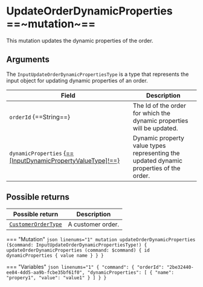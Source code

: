 # UpdateOrderDynamicProperties ==~mutation~==

This mutation updates the dynamic properties of the order.

## Arguments

The `InputUpdateOrderDynamicPropertiesType` is a type that represents the input object for updating dynamic properties of an order. 

| Field                                                                                                                   | Description                                                                            |
|-------------------------------------------------------------------------------------------------------------------------|----------------------------------------------------------------------------------------|
| `orderId` {==String==}                                                                                                  | The Id of the order for which the dynamic properties will be updated.                  |
| `dynamicProperties` [{==[InputDynamicPropertyValueType]!==}](../../Profile/Objects/InputDynamicPropertyValueType.md)    | Dynamic property value types representing the updated dynamic properties of the order. |

## Possible returns

| Possible return                                                       | Description          	|
|-----------------------------------------------------------------------|---------------------	|
| [`CustomerOrderType`](../objects/customer-order-type.md)           	|  A customer order.  	|


=== "Mutation"
    ```json linenums="1"
    mutation updateOrderDynamicProperties ($command: InputUpdateOrderDynamicPropertiesType!) {
    updateOrderDynamicProperties (command: $command)
    {
    id
    dynamicProperties
    {
        value
        name
    }
    }
    }
    ```

=== "Variables"
    ```json linenums="1"
    {
    "command": {
        "orderId": "2be32440-ee84-4dd5-aa9b-fcbe35bf61f0",
        "dynamicProperties": [
        {
            "name": "propery1",
            "value": "value1"
        }
        ]
    }
    }
    ```

